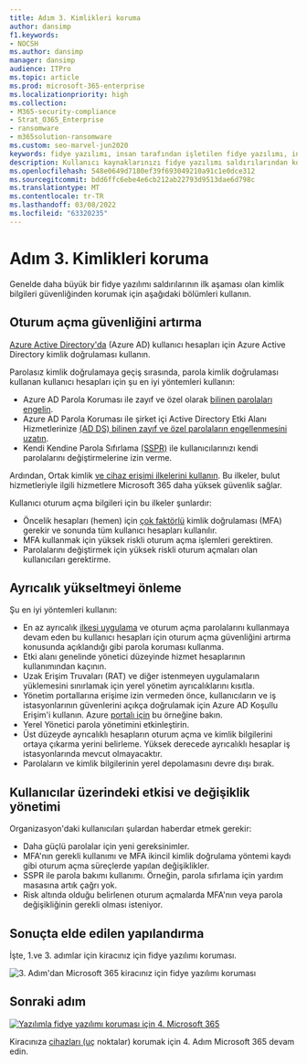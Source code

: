 ```yaml
---
title: Adım 3. Kimlikleri koruma
author: dansimp
f1.keywords:
- NOCSH
ms.author: dansimp
manager: dansimp
audience: ITPro
ms.topic: article
ms.prod: microsoft-365-enterprise
ms.localizationpriority: high
ms.collection:
- M365-security-compliance
- Strat_O365_Enterprise
- ransomware
- m365solution-ransomware
ms.custom: seo-marvel-jun2020
keywords: fidye yazılımı, insan tarafından işletilen fidye yazılımı, insan tarafından işletilen fidye yazılımı, HumOR, extortion saldırısı, fidye yazılımı saldırı, şifreleme, cryptovirology, sıfır güven
description: Kullanıcı kaynaklarınızı fidye yazılımı saldırılarından korumak için güvenli oturum açma Microsoft 365 Koşullu Erişim'i kullanın.
ms.openlocfilehash: 548e0649d7180ef39f693049210a91c1e0dce312
ms.sourcegitcommit: bdd6ffc6ebe4e6cb212ab22793d9513dae6d798c
ms.translationtype: MT
ms.contentlocale: tr-TR
ms.lasthandoff: 03/08/2022
ms.locfileid: "63320235"
---
```

# <a name="step-3-protect-identities"></a>Adım 3. Kimlikleri koruma

Genelde daha büyük bir fidye yazılımı saldırılarının ilk aşaması olan kimlik bilgileri güvenliğinden korumak için aşağıdaki bölümleri kullanın.

## <a name="increase-sign-in-security"></a>Oturum açma güvenliğini artırma

[Azure Active Directory'da](/azure/active-directory/authentication/howto-authentication-passwordless-deployment) (Azure AD) kullanıcı hesapları için Azure Active Directory kimlik doğrulaması kullanın.

Parolasız kimlik doğrulamaya geçiş sırasında, parola kimlik doğrulaması kullanan kullanıcı hesapları için şu en iyi yöntemleri kullanın:

- Azure AD Parola Koruması ile zayıf ve özel olarak [bilinen parolaları engelin](/azure/active-directory/authentication/concept-password-ban-bad).
- Azure AD Parola Koruması ile şirket içi Active Directory Etki Alanı Hizmetlerinize [(AD DS) bilinen zayıf ve özel parolaların engellenmesini uzatın](/azure/active-directory/authentication/concept-password-ban-bad-on-premises).
- Kendi Kendine Parola Sıfırlama [(SSPR)](/azure/active-directory/authentication/concept-sspr-howitworks) ile kullanıcılarınızı kendi parolalarını değiştirmelerine izin verme.

Ardından, Ortak kimlik [ve cihaz erişimi ilkelerini kullanın](/microsoft-365/security/office-365-security/identity-access-policies). Bu ilkeler, bulut hizmetleriyle ilgili hizmetlere Microsoft 365 daha yüksek güvenlik sağlar. 

Kullanıcı oturum açma bilgileri için bu ilkeler şunlardır:

- Öncelik hesapları (hemen) için [çok faktörlü](/microsoft-365/admin/setup/priority-accounts) kimlik doğrulaması (MFA) gerekir ve sonunda tüm kullanıcı hesapları kullanılır.
- MFA kullanmak için yüksek riskli oturum açma işlemleri gerektiren.
- Parolalarını değiştirmek için yüksek riskli oturum açmaları olan kullanıcıları gerektirme.

## <a name="prevent-privilege-escalation"></a>Ayrıcalık yükseltmeyi önleme

Şu en iyi yöntemleri kullanın:

- En az ayrıcalık [ilkesi uygulama](/windows-server/identity/ad-ds/plan/security-best-practices/implementing-least-privilege-administrative-models) ve oturum açma parolalarını kullanmaya devam eden [](#increase-sign-in-security) bu kullanıcı hesapları için oturum açma güvenliğini artırma konusunda açıklandığı gibi parola koruması kullanma. 
- Etki alanı genelinde yönetici düzeyinde hizmet hesaplarının kullanımından kaçının. 
- Uzak Erişim Truvaları (RAT) ve diğer istenmeyen uygulamaların yüklemesini sınırlamak için yerel yönetim ayrıcalıklarını kısıtla.
- Yönetim portallarına erişime izin vermeden önce, kullanıcıların ve iş istasyonlarının güvenlerini açıkça doğrulamak için Azure AD Koşullu Erişim'i kullanın. Azure [portalı için](/azure/active-directory/conditional-access/howto-conditional-access-policy-azure-management) bu örneğine bakın.
- Yerel Yönetici parola yönetimini etkinleştirin.
- Üst düzeyde ayrıcalıklı hesapların oturum açma ve kimlik bilgilerini ortaya çıkarma yerini belirleme. Yüksek derecede ayrıcalıklı hesaplar iş istasyonlarında mevcut olmayacaktır.
- Parolaların ve kimlik bilgilerinin yerel depolamasını devre dışı bırak.

## <a name="impact-on-users-and-change-management"></a>Kullanıcılar üzerindeki etkisi ve değişiklik yönetimi

Organizasyon'daki kullanıcıları şulardan haberdar etmek gerekir:

- Daha güçlü parolalar için yeni gereksinimler.
- MFA'nın gerekli kullanımı ve MFA ikincil kimlik doğrulama yöntemi kaydı gibi oturum açma süreçlerde yapılan değişiklikler.
- SSPR ile parola bakımı kullanımı. Örneğin, parola sıfırlama için yardım masasına artık çağrı yok.
- Risk altında olduğu belirlenen oturum açmalarda MFA'nın veya parola değişikliğinin gerekli olması isteniyor.

## <a name="resulting-configuration"></a>Sonuçta elde edilen yapılandırma

İşte, 1.ve 3. adımlar için kiracınız için fidye yazılımı koruması.

![3. Adım'dan Microsoft 365 kiracınız için fidye yazılımı koruması](../media/ransomware-protection-microsoft-365/ransomware-protection-microsoft-365-architecture-step3.png)

## <a name="next-step"></a>Sonraki adım

[![Yazılımla fidye yazılımı koruması için 4. Microsoft 365](../media/ransomware-protection-microsoft-365/ransomware-protection-microsoft-365-step4.png)](ransomware-protection-microsoft-365-devices.md)

Kiracınıza [cihazları (uç](ransomware-protection-microsoft-365-devices.md) noktalar) korumak için 4. Adım Microsoft 365 devam edin. 
